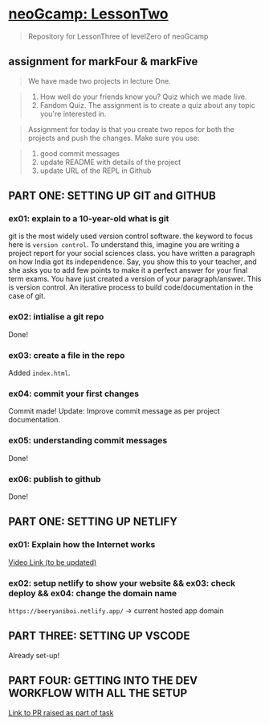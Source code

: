 # [neoGcamp: LessonTwo]('https://neog.camp/guide/lessonTwo')

> Repository for LessonThree of levelZero of neoGcamp

## assignment for markFour & markFive

>We have made two projects in lecture One.

>1. How well do your friends know you? Quiz which we made live.
>2. Fandom Quiz. The assignment is to create a quiz about any topic you're interested in.

>Assignment for today is that you create two repos for both the projects and push the changes. Make sure you use:

>1. good commit messages
>2. update README with details of the project
>3. update URL of the REPL in Github


## PART ONE: SETTING UP GIT and GITHUB

### ex01: explain to a 10-year-old what is git

git is the most widely used version control software. the keyword to focus here is `version control`. To understand this,
imagine you are writing a project report for your social sciences class. you have written a paragraph on how India got its
independence. Say, you show this to your teacher, and she asks you to add few points to make it a perfect answer for your final
term exams.
You have just created a version of your paragraph/answer. This is version control. An iterative process to build code/documentation in the case of git.

### ex02: intialise a git repo

Done!

### ex03: create a file in the repo

Added `index.html`.

### ex04: commit your first changes

Commit made!
Update: Improve commit message as per project documentation.

### ex05: understanding commit messages

Done!

### ex06: publish to github

Done!

## PART ONE: SETTING UP NETLIFY

### ex01: Explain how the Internet works

[Video Link (to be updated)](https://www.youtube.com/watch?v=lCkSiodTN64)

### ex02: setup netlify to show your website && ex03: check deploy && ex04: change the domain name

`https://beeryaniboi.netlify.app/` -> current hosted app domain

## PART THREE: SETTING UP VSCODE

Already set-up!

## PART FOUR: GETTING INTO THE DEV WORKFLOW WITH ALL THE SETUP

[Link to PR raised as part of task](https://github.com/praty-1698/neogcamp_lessontwo/pull/1)